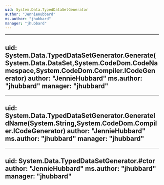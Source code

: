 ```yaml
---
uid: System.Data.TypedDataSetGenerator
author: "JennieHubbard"
ms.author: "jhubbard"
manager: "jhubbard"
---
```


---
uid: System.Data.TypedDataSetGenerator.Generate(System.Data.DataSet,System.CodeDom.CodeNamespace,System.CodeDom.Compiler.ICodeGenerator)
author: "JennieHubbard"
ms.author: "jhubbard"
manager: "jhubbard"
---

---
uid: System.Data.TypedDataSetGenerator.GenerateIdName(System.String,System.CodeDom.Compiler.ICodeGenerator)
author: "JennieHubbard"
ms.author: "jhubbard"
manager: "jhubbard"
---

---
uid: System.Data.TypedDataSetGenerator.#ctor
author: "JennieHubbard"
ms.author: "jhubbard"
manager: "jhubbard"
---
